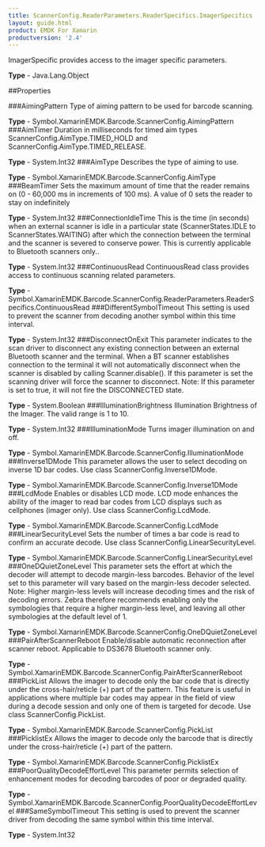 ```yaml
---
title: ScannerConfig.ReaderParameters.ReaderSpecifics.ImagerSpecifics
layout: guide.html 
product: EMDK For Xamarin 
productversion: '2.4' 
---
```

ImagerSpecific provides access to the imager specific parameters.

**Type** - Java.Lang.Object

##Properties

###AimingPattern
Type of aiming pattern to be used for barcode scanning.

**Type** - Symbol.XamarinEMDK.Barcode.ScannerConfig.AimingPattern
###AimTimer
Duration in milliseconds for timed aim types ScannerConfig.AimType.TIMED_HOLD and ScannerConfig.AimType.TIMED_RELEASE.

**Type** - System.Int32
###AimType
Describes the type of aiming to use.

**Type** - Symbol.XamarinEMDK.Barcode.ScannerConfig.AimType
###BeamTimer
Sets the maximum amount of time that the reader remains on (0 - 60,000 ms in increments of 100 ms). A value of 0 sets the reader to stay on indefinitely

**Type** - System.Int32
###ConnectionIdleTime
This is the time (in seconds) when an external scanner is idle in a particular state (ScannerStates.IDLE to ScannerStates.WAITING) after which the connection between the terminal and the scanner is severed to conserve power. This is currently applicable to Bluetooth scanners only..

**Type** - System.Int32
###ContinuousRead
ContinuousRead class provides access to continuous scanning related parameters.

**Type** - Symbol.XamarinEMDK.Barcode.ScannerConfig.ReaderParameters.ReaderSpecifics.ContinuousRead
###DifferentSymbolTimeout
This setting is used to prevent the scanner from decoding another symbol within this time interval.

**Type** - System.Int32
###DisconnectOnExit
This parameter indicates to the scan driver to disconnect any existing connection between an external Bluetooth scanner and the terminal. When a BT scanner establishes connection to the terminal it will not automatically disconnect when the scanner is disabled by calling Scanner.disable(). If this parameter is set the scanning driver will force the scanner to disconnect. Note: If this parameter is set to true, it will not fire the DISCONNECTED state.

**Type** - System.Boolean
###IlluminationBrightness
Illumination Brightness of the Imager. The valid range is 1 to 10.

**Type** - System.Int32
###IlluminationMode
Turns imager illumination on and off.

**Type** - Symbol.XamarinEMDK.Barcode.ScannerConfig.IlluminationMode
###Inverse1DMode
This parameter allows the user to select decoding on inverse 1D bar codes. Use class ScannerConfig.Inverse1DMode.

**Type** - Symbol.XamarinEMDK.Barcode.ScannerConfig.Inverse1DMode
###LcdMode
Enables or disables LCD mode. LCD mode enhances the ability of the imager to read bar codes from LCD displays such as cellphones (imager only). Use class ScannerConfig.LcdMode.

**Type** - Symbol.XamarinEMDK.Barcode.ScannerConfig.LcdMode
###LinearSecurityLevel
Sets the number of times a bar code is read to confirm an accurate decode. Use class ScannerConfig.LinearSecurityLevel.

**Type** - Symbol.XamarinEMDK.Barcode.ScannerConfig.LinearSecurityLevel
###OneDQuietZoneLevel
This parameter sets the effort at which the decoder will attempt to decode margin-less barcodes. Behavior of the level set to this parameter will vary based on the margin-less decoder selected. Note: Higher margin-less levels will increase decoding times and the risk of decoding errors. Zebra therefore recommends enabling only the symbologies that require a higher margin-less level, and leaving all other symbologies at the default level of 1. 

**Type** - Symbol.XamarinEMDK.Barcode.ScannerConfig.OneDQuietZoneLevel
###PairAfterScannerReboot
Enable/disable automatic reconnection after scanner reboot. Applicable to DS3678 Bluetooth scanner only.

**Type** - Symbol.XamarinEMDK.Barcode.ScannerConfig.PairAfterScannerReboot
###PickList
Allows the imager to decode only the bar code that is directly under the cross-hair/reticle (+) part of the pattern. This feature is useful in applications where multiple bar codes may appear in the field of view during a decode session and only one of them is targeted for decode. Use class ScannerConfig.PickList.

**Type** - Symbol.XamarinEMDK.Barcode.ScannerConfig.PickList
###PicklistEx
Allows the imager to decode only the barcode that is directly under the cross-hair/reticle (+) part of the pattern.

**Type** - Symbol.XamarinEMDK.Barcode.ScannerConfig.PicklistEx
###PoorQualityDecodeEffortLevel
This parameter permits selection of enhancement modes for decoding barcodes of poor or degraded quality.

**Type** - Symbol.XamarinEMDK.Barcode.ScannerConfig.PoorQualityDecodeEffortLevel
###SameSymbolTimeout
This setting is used to prevent the scanner driver from decoding the same symbol within this time interval.


**Type** - System.Int32


